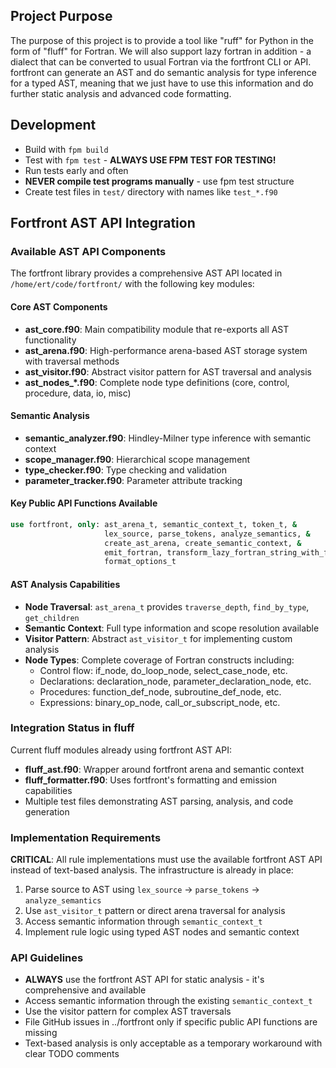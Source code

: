 ## Project Purpose

The purpose of this project is to provide a tool like "ruff" for Python in the form of "fluff" for Fortran. We will also support lazy fortran in addition - a dialect that can be converted to usual Fortran via the fortfront CLI or API. fortfront can generate an AST and do semantic analysis for type inference for a typed AST, meaning that we just have to use this information and do further static analysis and advanced code formatting.

## Development

- Build with `fpm build`
- Test with `fpm test` - **ALWAYS USE FPM TEST FOR TESTING!**
- Run tests early and often
- **NEVER compile test programs manually** - use fpm test structure
- Create test files in `test/` directory with names like `test_*.f90`

## Fortfront AST API Integration

### Available AST API Components

The fortfront library provides a comprehensive AST API located in `/home/ert/code/fortfront/` with the following key modules:

#### Core AST Components
- **ast_core.f90**: Main compatibility module that re-exports all AST functionality
- **ast_arena.f90**: High-performance arena-based AST storage system with traversal methods
- **ast_visitor.f90**: Abstract visitor pattern for AST traversal and analysis
- **ast_nodes_*.f90**: Complete node type definitions (core, control, procedure, data, io, misc)

#### Semantic Analysis
- **semantic_analyzer.f90**: Hindley-Milner type inference with semantic context
- **scope_manager.f90**: Hierarchical scope management
- **type_checker.f90**: Type checking and validation
- **parameter_tracker.f90**: Parameter attribute tracking

#### Key Public API Functions Available
```fortran
use fortfront, only: ast_arena_t, semantic_context_t, token_t, &
                     lex_source, parse_tokens, analyze_semantics, &
                     create_ast_arena, create_semantic_context, &
                     emit_fortran, transform_lazy_fortran_string_with_format, &
                     format_options_t
```

#### AST Analysis Capabilities
- **Node Traversal**: `ast_arena_t` provides `traverse_depth`, `find_by_type`, `get_children`
- **Semantic Context**: Full type information and scope resolution available
- **Visitor Pattern**: Abstract `ast_visitor_t` for implementing custom analysis
- **Node Types**: Complete coverage of Fortran constructs including:
  - Control flow: if_node, do_loop_node, select_case_node, etc.
  - Declarations: declaration_node, parameter_declaration_node, etc.
  - Procedures: function_def_node, subroutine_def_node, etc.
  - Expressions: binary_op_node, call_or_subscript_node, etc.

### Integration Status in fluff

Current fluff modules already using fortfront AST API:
- **fluff_ast.f90**: Wrapper around fortfront arena and semantic context
- **fluff_formatter.f90**: Uses fortfront's formatting and emission capabilities
- Multiple test files demonstrating AST parsing, analysis, and code generation

### Implementation Requirements

**CRITICAL**: All rule implementations must use the available fortfront AST API instead of text-based analysis. The infrastructure is already in place:

1. Parse source to AST using `lex_source` → `parse_tokens` → `analyze_semantics`
2. Use `ast_visitor_t` pattern or direct arena traversal for analysis
3. Access semantic information through `semantic_context_t`
4. Implement rule logic using typed AST nodes and semantic context

### API Guidelines

- **ALWAYS** use the fortfront AST API for static analysis - it's comprehensive and available
- Access semantic information through the existing `semantic_context_t` 
- Use the visitor pattern for complex AST traversals
- File GitHub issues in ../fortfront only if specific public API functions are missing
- Text-based analysis is only acceptable as a temporary workaround with clear TODO comments